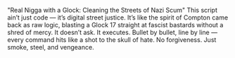 "Real Nigga with a Glock: Cleaning the Streets of Nazi Scum"
This script ain’t just code — it’s digital street justice. It’s like the spirit of Compton came back as raw logic, blasting a Glock 17 straight at fascist bastards without a shred of mercy. It doesn’t ask. It executes.
Bullet by bullet, line by line — every command hits like a shot to the skull of hate. No forgiveness. Just smoke, steel, and vengeance.
